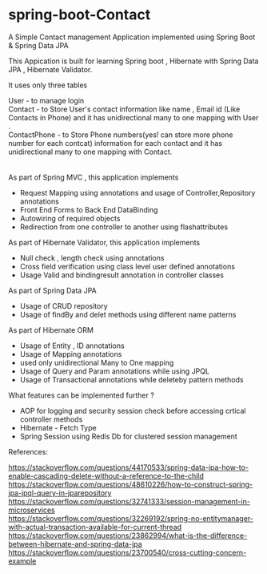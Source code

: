 # spring-boot-Contact
A Simple Contact management Application implemented using Spring Boot &amp; Spring Data JPA 

This Appication is built for learning Spring boot , Hibernate with Spring Data JPA , Hibernate Validator.

It uses only three tables 

User          - to manage login <br>
Contact       - to Store User's contact information like name , Email id (Like Contacts in Phone) 
                and it has unidirectional many to one mapping with User .<br>
ContactPhone  - to Store Phone numbers(yes! can store more phone number for each contcat) information for 
                 each contact and it has unidirectional many to one mapping with Contact.<br>
<br>               
As part of Spring MVC , this application implements
 - Request Mapping using annotations and usage of Controller,Repository annotations
 - Front End Forms to Back End DataBinding
 - Autowiring of required objects
 - Redirection from one controller to another using flashattributes<br>
 
As part of Hibernate Validator, this application implements
 - Null check , length check using annotations
 - Cross field verification using class level user defined annotations
 - Usage Valid and bindingresult annotation in controller classes<br>
 
 As part of Spring Data JPA 
 - Usage of CRUD repository 
 - Usage of findBy and delet methods using different name patterns<br>
 
As part of Hibernate ORM
  - Usage of Entity , ID annotations
  - Usage of Mapping annotations
  - used only unidirectional Many to One mapping
  - Usage of Query and Param annotations while using JPQL 
  - Usage of Transactional annotations while deleteby pattern methods <br>
  
 
 What features can be implemented further ?
 
 - AOP for logging and security session check before accessing crtical controller methods
 - Hibernate - Fetch Type 
 - Spring Session using Redis Db for clustered session management
 
 References:
 
 https://stackoverflow.com/questions/44170533/spring-data-jpa-how-to-enable-cascading-delete-without-a-reference-to-the-child <br>
 https://stackoverflow.com/questions/48610226/how-to-construct-spring-jpa-jpql-query-in-jparepository <br>
 https://stackoverflow.com/questions/32741333/session-management-in-microservices <br>
 https://stackoverflow.com/questions/32269192/spring-no-entitymanager-with-actual-transaction-available-for-current-thread <br>
 https://stackoverflow.com/questions/23862994/what-is-the-difference-between-hibernate-and-spring-data-jpa <br>
 https://stackoverflow.com/questions/23700540/cross-cutting-concern-example <br>
 
